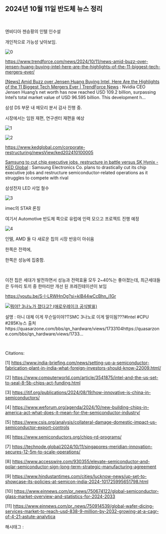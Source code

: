 ## 2024년 10월 11일 반도체 뉴스 정리

​

엔비디아 젠승황의 인텔 인수설

개인적으로 가능성 낮아보임.

![0](/asset/img/223615641499/0.png)

https://www.trendforce.com/news/2024/10/11/news-amid-buzz-over-jensen-huang-buying-intel-here-are-the-highlights-of-the-11-biggest-tech-mergers-ever/

[[News] Amid Buzz over Jensen Huang Buying Intel, Here Are the Highlights of the 11 Biggest Tech Mergers Ever | TrendForce News](https://www.trendforce.com/news/2024/10/11/news-amid-buzz-over-jensen-huang-buying-intel-here-are-the-highlights-of-the-11-biggest-tech-mergers-ever/) : Nvidia CEO Jensen Huang’s net worth has now reached USD 109.2 billion, surpassing Intel’s total market value of USD 96.595 billion. This development h...

삼성 DS 부문 내 메모리 분서 감사 진행 중.

시장에서는 임원 재편, 연구센터 재편을 예상

![1](/asset/img/223615641499/1.png)

![2](/asset/img/223615641499/2.png)

https://www.kedglobal.com/corporate-restructuring/newsView/ked202410100005

[Samsung to cut chip executive jobs, restructure in battle versus SK Hynix - KED Global](https://www.kedglobal.com/corporate-restructuring/newsView/ked202410100005) : Samsung Electronics Co. plans to drastically cut its chip executive jobs and restructure semiconductor-related operations as it struggles to compete with rival

삼성전자 LED 사업 철수

![3](/asset/img/223615641499/3.png)

imec의 STAR 론칭

여기서 Automotive 반도체 쪽으로 유럽에 인력 모으고 프로젝트 진행 예정

![4](/asset/img/223615641499/4.png)

인텔, AMD 둘 다 새로운 칩의 시장 반응이 아쉬움

한쪽은 전력에,

한쪽은 성능에 집중함.

​

이전 칩은 세대가 발전하면서 성능과 전력효율 모두 2~40%는 좋아졌는데, 최근세대들은 두마리 토끼 중 한마리만 개선 된 프레진테이션이 보임

https://youtu.be/S-I-LRWHnOg?si=kIB44wCcBhn_i1Gr

[![뭐야? 3나노가 졌다고? (애로우레이크 공식발표)](https://i.ytimg.com/vi/S-I-LRWHnOg/hqdefault.jpg)](https://youtu.be/S-I-LRWHnOg?si=kIB44wCcBhn_i1Gr)

설명 : 아니 대체 이게 무슨일이야?TSMC 3나노로 이게 말이됨???#Intel #CPU #285K뉴스 출처https://quasarzone.com/bbs/qn_hardware/views/1733104https://quasarzone.com/bbs/qn_hardware/views/1733...

​

Citations:

[1] https://www.india-briefing.com/news/setting-up-a-semiconductor-fabrication-plant-in-india-what-foreign-investors-should-know-22009.html/

[2] https://www.computerworld.com/article/3541875/intel-and-the-us-set-to-seal-8-5b-chips-act-funding.html

[3] https://itif.org/publications/2024/08/19/how-innovative-is-china-in-semiconductors/

[4] https://www.weforum.org/agenda/2024/10/new-building-chips-in-america-act-what-does-it-mean-for-the-semiconductor-industry/

[5] https://www.csis.org/analysis/collateral-damage-domestic-impact-us-semiconductor-export-controls

[6] https://www.semiconductors.org/chips-rd-programs/

[7] https://technode.global/2024/10/11/singapores-meridian-innovation-secures-12-5m-to-scale-operations/

[8] https://www.accesswire.com/930355/elevate-semiconductor-and-polar-semiconductor-sign-long-term-strategic-manufacturing-agreement

[9] https://www.hindustantimes.com/cities/lucknow-news/up-set-to-showcase-its-policies-at-semicon-india-2024-101725995651798.html

[10] https://www.einnews.com/pr_news/750674122/global-semiconductor-glass-market-overview-and-statistics-for-2024-2033

[11] https://www.einnews.com/pr_news/750914539/global-wafer-dicing-services-market-to-reach-usd-838-9-million-by-2032-growing-at-a-cagr-of-4-21-astute-analytica

 해시태그 : 